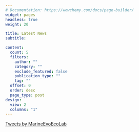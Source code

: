 ```yaml
---
# Documentation: https://wowchemy.com/docs/page-builder/
widget: pages
headless: true
weight: 20

title: Latest News
subtitle:

content:
  count: 5
  filters:
    author: ""
    category: ""
    exclude_featured: false
    publication_type: ""
    tag: ""
  offset: 0
  order: desc
  page_type: post
design:
  view: 2
  columns: "1"
---
```

<a class="twitter-timeline" data-height="1000" data-theme="dark" href="https://twitter.com/MarineEvoEcoLab?ref_src=twsrc%5Etfw">Tweets by MarineEvoEcoLab</a> <script async src="https://platform.twitter.com/widgets.js" charset="utf-8"></script>